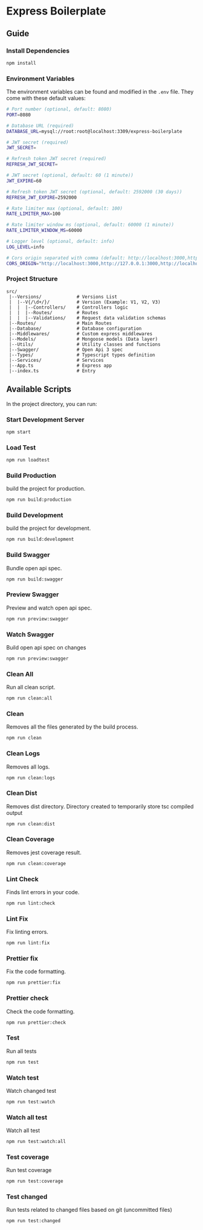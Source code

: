# Express Boilerplate

## Guide

### Install Dependencies

```bash
npm install
```

### Environment Variables

The environment variables can be found and modified in the `.env` file. They come with these default values:

```bash
# Port number (optional, default: 8080)
PORT=8080

# Database URL (required)
DATABASE_URL=mysql://root:root@localhost:3309/express-boilerplate

# JWT secret (required)
JWT_SECRET=

# Refresh token JWT secret (required)
REFRESH_JWT_SECRET=

# JWT secret (optional, default: 60 (1 minute))
JWT_EXPIRE=60

# Refresh token JWT secret (optional, default: 2592000 (30 days))
REFRESH_JWT_EXPIRE=2592000

# Rate limiter max (optional, default: 100)
RATE_LIMITER_MAX=100

# Rate limiter window ms (optional, default: 60000 (1 minute))
RATE_LIMITER_WINDOW_MS=60000

# Logger level (optional, default: info)
LOG_LEVEL=info

# Cors origin separated with comma (default: http://localhost:3000,http://127.0.0.1:3000,http://localhost:8888,http://127.0.0.1:8888)
CORS_ORIGIN="http://localhost:3000,http://127.0.0.1:3000,http://localhost:8888,http://127.0.0.1:8888"
```

### Project Structure

```
src/
 |--Versions/             # Versions List
 |  |--V{/\d+/}/          # Version (Example: V1, V2, V3)
 |  |  |--Controllers/    # Controllers logic
 |  |  |--Routes/         # Routes
 |  |  |--Validations/    # Request data validation schemas
 |--Routes/               # Main Routes
 |--Database/             # Database configuration
 |--Middlewares/          # Custom express middlewares
 |--Models/               # Mongoose models (Data layer)
 |--Utils/                # Utility classes and functions
 |--Swagger/              # Open Api 3 spec
 |--Types/                # Typescript types definition
 |--Services/             # Services
 |--App.ts                # Express app
 |--index.ts              # Entry
```

## Available Scripts

In the project directory, you can run:

### Start Development Server

```bash
npm start
```

### Load Test

```bash
npm run loadtest
```

### Build Production

build the project for production.

```bash
npm run build:production
```

### Build Development

build the project for development.

```bash
npm run build:development
```

### Build Swagger

Bundle open api spec.

```bash
npm run build:swagger
```

### Preview Swagger

Preview and watch open api spec.

```bash
npm run preview:swagger
```

### Watch Swagger

Build open api spec on changes

```bash
npm run preview:swagger
```

### Clean All

Run all clean script.

```bash
npm run clean:all
```

### Clean

Removes all the files generated by the build process.

```bash
npm run clean
```

### Clean Logs

Removes all logs.

```bash
npm run clean:logs
```

### Clean Dist

Removes dist directory.
Directory created to temporarily store tsc compiled output

```bash
npm run clean:dist
```

### Clean Coverage

Removes jest coverage result.

```bash
npm run clean:coverage
```

### Lint Check

Finds lint errors in your code.

```bash
npm run lint:check
```

### Lint Fix

Fix linting errors.

```bash
npm run lint:fix
```

### Prettier fix

Fix the code formatting.

```bash
npm run prettier:fix
```

### Prettier check

Check the code formatting.

```bash
npm run prettier:check
```

### Test

Run all tests

```bash
npm run test
```

### Watch test

Watch changed test

```bash
npm run test:watch
```

### Watch all test

Watch all test

```bash
npm run test:watch:all
```

### Test coverage

Run test coverage

```bash
npm run test:coverage
```

### Test changed

Run tests related to changed files based on git (uncommitted files)

```bash
npm run test:changed
```
